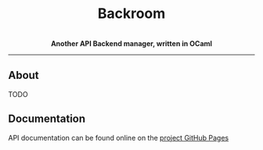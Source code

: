 <div align="center">
  <h1>Backroom</h1>
  <br />
  <strong>Another API Backend manager, written in OCaml</strong>
</div>

<hr />

## About

TODO

## Documentation

API documentation can be found online on the [project GitHub Pages](https://maiste.github.io/backroom)
